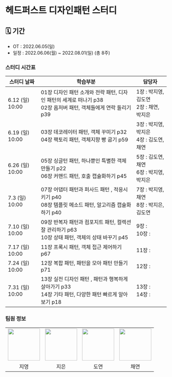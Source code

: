 # 헤드퍼스트 디자인패턴 스터디

## 🗓 기간
- OT : 2022.06.05(일)
- 일정 : 2022.06.06(월) ~ 2022.08.01(일) (총 8주)

### 스터디 시간표
| 스터디 날짜        | 학습부분                                                                        | 담당자                             |
|---------------|-----------------------------------------------------------------------------|---------------------------------|
| 6.12 (일) 10:00 | 01장 디자인 패턴 소개와 전략 패턴, 디자인 패턴의 세계로 떠나기 p38 <br/>02장 옵저버 패턴, 객체들에게 연락 돌리기 p39 | 1장 : 박지영, 김도연 <br/>2장 : 채연, 박지은 |
| 6.19 (일) 10:00 | 03장 데코레이터 패턴, 객체 꾸미기 p32 <br/>04장 팩토리 패턴, 객체지향 빵 굽기 p59                     | 3장 : 박지영, 박지은 <br/>4장 : 김도연, 채연 |
| 6.26 (일) 10:00 | 05장 싱글턴 패턴, 하나뿐인 특별한 객체 만들기 p22 <br/>06장 커맨드 패턴, 호출 캡슐화하기 p45               | 5장 : 김도연, 채연 <br/>6장 : 박지영, 박지은 |
| 7.3 (일) 10:00 | 07장 어댑터 패턴과 퍼사드 패턴 , 적응시키기 p40 <br/>08장 템플릿 메소드 패턴, 알고리즘 캡슐화하기 p40          | 7장 : 박지영, 채연 <br/>8장 : 박지은, 김도연 |
| 7.10 (일) 10:00 | 09장 반복자 패턴과 컴포지트 패턴, 컬렉션 잘 관리하기 p63 <br/>10장 상태 패턴, 객체의 상태 바꾸기 p45          | 9장 : <br/>10장 :                 |
| 7.17 (일) 10:00 | 11장 프록시 패턴, 객체 접근 제어하기 p67                                                  | 11장 :                           |
| 7.24 (일) 10:00 | 12장 복합 패턴, 패턴을 모아 패턴 만들기 p71                                                | 12장 :                           |
| 7.31 (일) 10:00 | 13장 실전 디자인 패턴 , 패턴과 행복하게 살아가기 p33 <br/>14장 기타 패턴, 다양한 패턴 빠르게 알아보기 p18       | 13장 : <br/> 14장 :               |


### 팀원 정보
<table>
    <tr>
        <td align="center">
            <a href="https://github.com/je-pa"><img  width="100px" src="https://avatars.githubusercontent.com/u/81175088?v=4" /></a>
        </td>
        <td align="center">
            <a href="https://github.com/je-pa"><img  width="100px" src="https://avatars.githubusercontent.com/u/76720692?v=4" /></a>
        </td>
        <td align="center">
            <a href="https://github.com/jerry-ryu"><img  width="100px" src="https://avatars.githubusercontent.com/u/46421950?v=4" /></a>
        </td>
      <td align="center">
            <a href="https://github.com/keson0326"><img  width="100px" src="https://avatars.githubusercontent.com/u/99788738?v=4" /></a>
        </td>
    </tr>
    <tr>
        <td align="center">지영</td>
        <td align="center">지은</td>
        <td align="center">도연</td>
        <td align="center">채연</td>
    </tr>
</table>